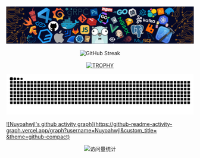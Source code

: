 <!--
 [![Typing SVG](https://readme-typing-svg.herokuapp.com?color=000000FF&center=true&vCenter=true&width=600&lines=Hi+there+👋,+I+am+Jiale+Wang.;+Welcome+to+My+Profile!;Always+learning+new+things.+;)](https://git.io/typing-svg)
-->


<!--
 <div align="center">
	<br>
	<img src="https://raw.githubusercontent.com/Aniket965/Aniket965/master/pacman.svg?sanitize=true" width="200" height="200">
</div>
-->


<!--
<p align="center"><img src="https://i.imgur.com/A6bWGFl.gif"/></p>
-->

![ ](header_.png)


<!--
## **👋 Hi, there:**
- [x] **🌱 I’m currently studying CS at HUST.**
- [x] **😆 Record the learning process of a novice from zero to one.**
- [x] **💥 I look forward to getting acquainted with more people.**
- [x] **📌 Wechat: ww000000001_**
-->


<!--
## **😍 Top languages:**
![Top Langs](https://github-readme-stats.vercel.app/api/top-langs/?username=Nuyoahwjl&theme=github-compact&hide_progress=true&langs_count=6&hide=TeX)
-->


<!--
## **💻 I'm using:**
#### [![I mostly use](https://skillicons.dev/icons?i=c,cpp,java,py,md,html,vscode,pycharm,clion,androidstudio,github,stackoverflow,instagram,twitter,)](https://skillicons.dev)
-->


<!--
<p align="center"><img src="https://github-readme-streak-stats.herokuapp.com/?user=nuyoahwjl&" alt="nuyoahwjl" /></p>
-->

<!--
## **📈 GitHub Activity Graph:**
-->

<p align="center"><img src="https://streak-stats.demolab.com?user=nuyoahwjl&theme=shadow-green&hide_border=true" alt="GitHub Streak" /></p>


<!--
<p align="center"> 
	<a href="https://github.com/ryo-ma/github-profile-trophy">
		<img src="https://github-profile-trophy.vercel.app/?username=nuyoahwjl&&row=1&column=6&margin-w=5&margin-h=5&no-bg=true&no-frame=false&title=Stars,Followers,MultiLanguage,Commits,PullRequest,Repositories" alt="nuyoahwjl" />
	</a> 
</p
-->

<div align=center>
  <a href="https://github.com/ryo-ma/github-profile-trophy" title="Go to Source">
      <img align="center" width=84% src="https://github-profile-trophy.vercel.app/?username=nuyoahwjl&theme=flat&row=1&column=7&margin-h=15&margin-w=5&no-bg=true" alt="TROPHY" />
    </a>
</div>





<!--
<p align="center"><img src="https://github-readme-stats.vercel.app/api/top-langs/?username=Nuyoahwjl&theme=github-compact&hide_progress=true&langs_count=6"/></p>
-->

<p align="center"><img src="https://raw.githubusercontent.com/Nuyoahwjl/Nuyoahwjl/output/github-contribution-grid-snake.svg" /></p>

<!--
 ![Nuyoahwjl's github activity graph](https://raw.githubusercontent.com/Nuyoahwjl/Nuyoahwjl/output/github-contribution-grid-snake.svg)
 -->

 [![Nuyoahwjl's github activity graph](https://github-readme-activity-graph.vercel.app/graph?username=Nuyoahwjl&custom_title= &theme=github-compact)](https://github.com/ashutosh00710/github-readme-activity-graph)


<!--
<p align="center"><img src="https://github-readme-stats.vercel.app/api?username=nuyoahwjl&show_icons=true&locale=en" alt="nuyoahwjl" /></p>
-->


<!--
<a href="https://quira.sh?utm_source=widgets&utm_campaign=nuyoahwjl">
<img src="https://stats.quira.sh/nuyoahwjl/languages-over-time?theme=dark" alt="nuyoahwjl's GitHub | Languages Over Time" />
</a>
-->

<!--
[![Nuyoahwjl's GitHub | Languages](https://stats.quira.sh/Nuyoahwjl/languages-over-time?theme=light)](https://quira.sh?utm_source=widgets&utm_campaign=Nuyoahwjl)
-->


<div align="center">
  <!-- visitor statistics logo 访客数统计徽标 -->
  <img src="https://komarev.com/ghpvc/?username=nuyoahwjl&label=Views&color=0e75b6&style=flat" alt="访问量统计" />
</div>



<!--
<p align="center">
<a href="https://next.ossinsight.io/widgets/official/compose-user-dashboard-stats?user_id=142413924" target="_blank">
  <img src="https://next.ossinsight.io/widgets/official/compose-user-dashboard-stats/thumbnail.png?user_id=142413924&image_size=auto&color_scheme=light" width="770" height="auto" alt="Dashboard stats of @Nuyoahwjl">
</a>
</p>
-->
